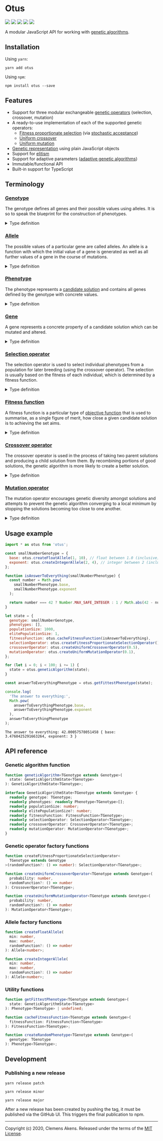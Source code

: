 # Otus

[![][ci-badge]][ci-link] [![][version-badge]][version-link]
[![][license-badge]][license-link] [![][types-badge]][types-link]
[![][size-badge]][size-link]

[ci-badge]: https://github.com/clebert/otus/workflows/CI/badge.svg
[ci-link]: https://github.com/clebert/otus
[version-badge]: https://badgen.net/npm/v/otus
[version-link]: https://www.npmjs.com/package/otus
[license-badge]: https://badgen.net/npm/license/otus
[license-link]: https://github.com/clebert/otus/blob/master/LICENSE
[types-badge]: https://badgen.net/npm/types/otus
[types-link]: https://github.com/clebert/otus
[size-badge]: https://badgen.net/bundlephobia/minzip/otus
[size-link]: https://bundlephobia.com/result?p=otus

A modular JavaScript API for working with
[genetic algorithms](https://en.wikipedia.org/wiki/Genetic_algorithm).

## Installation

Using `yarn`:

```
yarn add otus
```

Using `npm`:

```
npm install otus --save
```

## Features

- Support for three modular exchangeable
  [genetic operators](https://en.wikipedia.org/wiki/Genetic_operator)
  (selection, crossover, mutation)
- A ready-to-use implementation of each of the supported genetic operators:
  - [Fitness proportionate selection](https://en.wikipedia.org/wiki/Fitness_proportionate_selection)
    (via [stochastic acceptance](https://arxiv.org/abs/1109.3627))
  - [Uniform crossover](<https://en.wikipedia.org/wiki/Crossover_(genetic_algorithm)#Uniform_crossover>)
  - [Uniform mutation](<https://en.wikipedia.org/wiki/Mutation_(genetic_algorithm)>)
- [Genetic representation](https://en.wikipedia.org/wiki/Genetic_representation)
  using plain JavaScript objects
- Support for [elitism](https://en.wikipedia.org/wiki/Genetic_algorithm#Elitism)
- Support for adaptive parameters
  ([adaptive genetic algorithms](https://en.wikipedia.org/wiki/Genetic_algorithm#Adaptive_GAs))
- Immutable/functional API
- Built-in support for TypeScript

## Terminology

### [Genotype](https://en.wikipedia.org/wiki/Genotype)

The genotype defines all genes and their possible values using alleles. It is so
to speak the blueprint for the construction of phenotypes.

<details>
  <summary>Type definition</summary>

```ts
interface Genotype {
  readonly [geneName: string]: Allele<any>;
}
```

</details>

### [Allele](https://en.wikipedia.org/wiki/Allele)

The possible values of a particular gene are called alleles. An allele is a
function with which the initial value of a gene is generated as well as all
further values of a gene in the course of mutations.

<details>
  <summary>Type definition</summary>

```ts
type Allele<TValue> = () => TValue;
```

</details>

### [Phenotype](https://en.wikipedia.org/wiki/Phenotype)

The phenotype represents a
[candidate solution](https://en.wikipedia.org/wiki/Feasible_region#Candidate_solution)
and contains all genes defined by the genotype with concrete values.

<details>
  <summary>Type definition</summary>

```ts
type Phenotype<TGenotype extends Genotype> = {
  readonly [TGeneName in keyof TGenotype]: Gene<TGenotype, TGeneName>;
};
```

</details>

### [Gene](https://en.wikipedia.org/wiki/Gene)

A gene represents a concrete property of a candidate solution which can be
mutated and altered.

<details>
  <summary>Type definition</summary>

```ts
type Gene<
  TGenotype extends Genotype,
  TGeneName extends keyof TGenotype
> = ReturnType<TGenotype[TGeneName]>;
```

</details>

### [Selection operator](<https://en.wikipedia.org/wiki/Selection_(genetic_algorithm)>)

The selection operator is used to select individual phenotypes from a population
for later breeding (using the crossover operator). The selection is usually
based on the fitness of each individual, which is determined by a fitness
function.

<details>
  <summary>Type definition</summary>

```ts
type SelectionOperator<TGenotype extends Genotype> = (
  phenotypes: readonly Phenotype<TGenotype>[],
  fitnessFunction: FitnessFunction<TGenotype>
) => Phenotype<TGenotype>;
```

</details>

### [Fitness function](https://en.wikipedia.org/wiki/Fitness_function)

A fitness function is a particular type of
[objective function](https://en.wikipedia.org/wiki/Loss_function) that is used
to summarise, as a single figure of merit, how close a given candidate solution
is to achieving the set aims.

<details>
  <summary>Type definition</summary>

```ts
type FitnessFunction<TGenotype extends Genotype> = (
  phenotype: Phenotype<TGenotype>
) => number;
```

</details>

### [Crossover operator](<https://en.wikipedia.org/wiki/Crossover_(genetic_algorithm)>)

The crossover operator is used in the process of taking two parent solutions and
producing a child solution from them. By recombining portions of good solutions,
the genetic algorithm is more likely to create a better solution.

<details>
  <summary>Type definition</summary>

```ts
type CrossoverOperator<TGenotype extends Genotype> = (
  phenotypeA: Phenotype<TGenotype>,
  phenotypeB: Phenotype<TGenotype>
) => Phenotype<TGenotype>;
```

</details>

### [Mutation operator](<https://en.wikipedia.org/wiki/Mutation_(genetic_algorithm)>)

The mutation operator encourages genetic diversity amongst solutions and
attempts to prevent the genetic algorithm converging to a local minimum by
stopping the solutions becoming too close to one another.

<details>
  <summary>Type definition</summary>

```ts
type MutationOperator<TGenotype extends Genotype> = (
  phenotype: Phenotype<TGenotype>,
  genotype: TGenotype
) => Phenotype<TGenotype>;
```

</details>

## Usage example

```js
import * as otus from 'otus';
```

```js
const smallNumberGenotype = {
  base: otus.createFloatAllele(1, 10), // float between 1.0 (inclusive) and 10.0 (exclusive)
  exponent: otus.createIntegerAllele(2, 4), // integer between 2 (inclusive) and 4 (inclusive)
};
```

```js
function isAnswerToEverything(smallNumberPhenotype) {
  const number = Math.pow(
    smallNumberPhenotype.base,
    smallNumberPhenotype.exponent
  );

  return number === 42 ? Number.MAX_SAFE_INTEGER : 1 / Math.abs(42 - number);
}
```

```js
let state = {
  genotype: smallNumberGenotype,
  phenotypes: [],
  populationSize: 1000,
  elitePopulationSize: 1,
  fitnessFunction: otus.cacheFitnessFunction(isAnswerToEverything),
  selectionOperator: otus.createFitnessProportionateSelectionOperator(),
  crossoverOperator: otus.createUniformCrossoverOperator(0.5),
  mutationOperator: otus.createUniformMutationOperator(0.1),
};
```

```js
for (let i = 0; i < 100; i += 1) {
  state = otus.geneticAlgorithm(state);
}
```

```js
const answerToEverythingPhenotype = otus.getFittestPhenotype(state);
```

```js
console.log(
  'The answer to everything:',
  Math.pow(
    answerToEverythingPhenotype.base,
    answerToEverythingPhenotype.exponent
  ),
  answerToEverythingPhenotype
);
```

```
The answer to everything: 42.00057578051458 { base: 3.4760425291663264, exponent: 3 }
```

## API reference

### Genetic algorithm function

```ts
function geneticAlgorithm<TGenotype extends Genotype>(
  state: GeneticAlgorithmState<TGenotype>
): GeneticAlgorithmState<TGenotype>;
```

```ts
interface GeneticAlgorithmState<TGenotype extends Genotype> {
  readonly genotype: TGenotype;
  readonly phenotypes: readonly Phenotype<TGenotype>[];
  readonly populationSize: number;
  readonly elitePopulationSize?: number;
  readonly fitnessFunction: FitnessFunction<TGenotype>;
  readonly selectionOperator: SelectionOperator<TGenotype>;
  readonly crossoverOperator: CrossoverOperator<TGenotype>;
  readonly mutationOperator: MutationOperator<TGenotype>;
}
```

### Genetic operator factory functions

```ts
function createFitnessProportionateSelectionOperator<
  TGenotype extends Genotype
>(randomFunction?: () => number): SelectionOperator<TGenotype>;
```

```ts
function createUniformCrossoverOperator<TGenotype extends Genotype>(
  probability: number,
  randomFunction?: () => number
): CrossoverOperator<TGenotype>;
```

```ts
function createUniformMutationOperator<TGenotype extends Genotype>(
  probability: number,
  randomFunction?: () => number
): MutationOperator<TGenotype>;
```

### Allele factory functions

```ts
function createFloatAllele(
  min: number,
  max: number,
  randomFunction?: () => number
): Allele<number>;
```

```ts
function createIntegerAllele(
  min: number,
  max: number,
  randomFunction?: () => number
): Allele<number>;
```

### Utility functions

```ts
function getFittestPhenotype<TGenotype extends Genotype>(
  state: GeneticAlgorithmState<TGenotype>
): Phenotype<TGenotype> | undefined;
```

```ts
function cacheFitnessFunction<TGenotype extends Genotype>(
  fitnessFunction: FitnessFunction<TGenotype>
): FitnessFunction<TGenotype>;
```

```ts
function createRandomPhenotype<TGenotype extends Genotype>(
  genotype: TGenotype
): Phenotype<TGenotype>;
```

## Development

### Publishing a new release

```
yarn release patch
```

```
yarn release minor
```

```
yarn release major
```

After a new release has been created by pushing the tag, it must be published
via the GitHub UI. This triggers the final publication to npm.

---

Copyright (c) 2020, Clemens Akens. Released under the terms of the
[MIT License](https://github.com/clebert/otus/blob/master/LICENSE).
